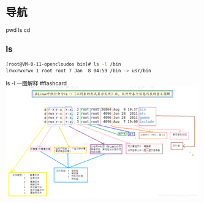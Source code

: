 # 导航
pwd 
ls
cd

## ls
```bash
[root@VM-0-11-opencloudos bin]# ls -l /bin
lrwxrwxrwx 1 root root 7 Jan  8 04:59 /bin -> usr/bin
``` 
ls -l 一图解释 #flashcard 
![](assets/ls-l一图解释.png)
<!--ID: 1718096044579-->

